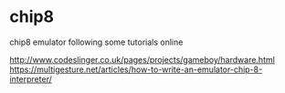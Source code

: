 # chip8
chip8 emulator following some tutorials online

http://www.codeslinger.co.uk/pages/projects/gameboy/hardware.html
https://multigesture.net/articles/how-to-write-an-emulator-chip-8-interpreter/
